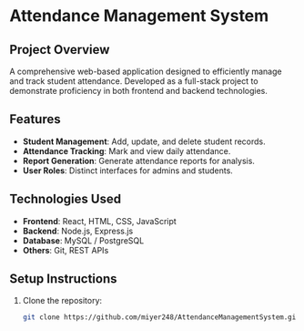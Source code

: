 # Attendance Management System

## Project Overview
A comprehensive web-based application designed to efficiently manage and track student attendance. Developed as a full-stack project to demonstrate proficiency in both frontend and backend technologies.

## Features
- **Student Management**: Add, update, and delete student records.
- **Attendance Tracking**: Mark and view daily attendance.
- **Report Generation**: Generate attendance reports for analysis.
- **User Roles**: Distinct interfaces for admins and students.

## Technologies Used
- **Frontend**: React, HTML, CSS, JavaScript
- **Backend**: Node.js, Express.js
- **Database**: MySQL / PostgreSQL
- **Others**: Git, REST APIs

## Setup Instructions
1. Clone the repository:
   ```bash
   git clone https://github.com/miyer248/AttendanceManagementSystem.git
